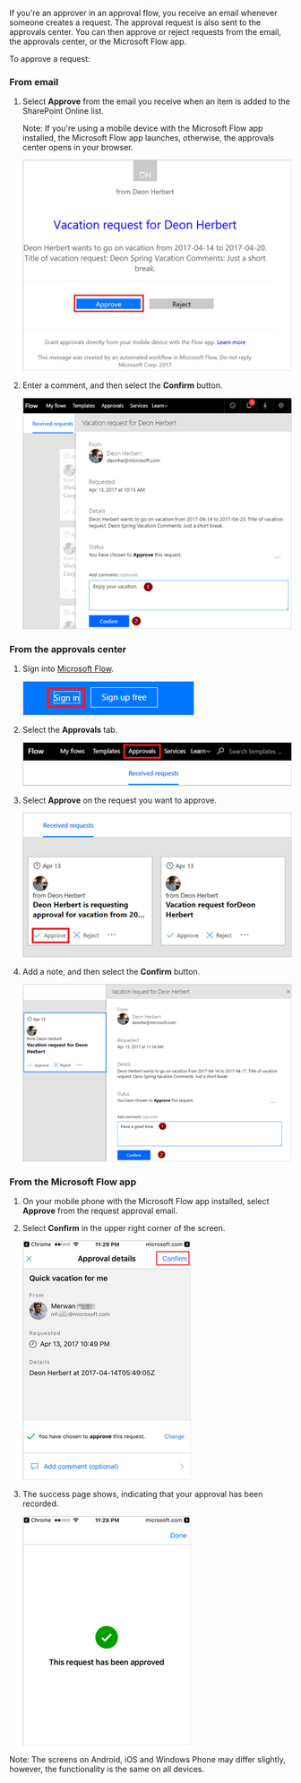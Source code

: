 If you're an approver in an approval flow, you receive an email whenever someone creates a request. The approval request is also sent to the approvals center. You can then approve or reject requests from the email, the approvals center, or the Microsoft Flow app.

To approve a request:

### From email
1. Select **Approve** from the email you receive when an item is added to the SharePoint Online list.
   
     Note: If you're using a mobile device with the Microsoft Flow app installed, the Microsoft Flow app launches, otherwise, the approvals center opens in your browser.
   
    ![request email](includes/media/modern-approvals/email-approval-request.png)
2. Enter a comment, and then select the **Confirm** button.
   
    ![enter comment](includes/media/modern-approvals/request-in-approval-center.png)

### From the approvals center
1. Sign into [Microsoft Flow](https://flow.microsoft.com).
   
    ![sign in](includes/media/modern-approvals/sign-in.png)
2. Select the **Approvals** tab.
   
    ![create from blank](includes/media/modern-approvals/approvals-tab.png)
3. Select **Approve** on the request you want to approve.
   
    ![create from blank](includes/media/modern-approvals/approvals-cards.png)
4. Add a note, and then select the **Confirm** button.
   
    ![add note then confirm](includes/media/modern-approvals/approval-selection-card.png)

### From the Microsoft Flow app
1. On your mobile phone with the Microsoft Flow app installed, select **Approve** from the request approval email.
2. Select **Confirm** in the upper right corner of the screen.
   
    ![select confirm](includes/media/modern-approvals/mobile-approval.png)
3. The success page shows, indicating that your approval has been recorded.
   
    ![success page](includes/media/modern-approvals/mobile-approval-confirmation.png)

Note: The screens on Android, iOS and Windows Phone may differ slightly, however, the functionality is the same on all devices.

